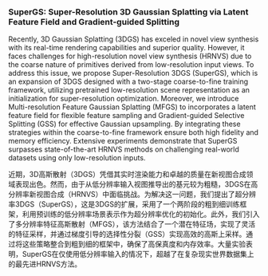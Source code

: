 ### SuperGS: Super-Resolution 3D Gaussian Splatting via Latent Feature Field and Gradient-guided Splitting

Recently, 3D Gaussian Splatting (3DGS) has exceled in novel view synthesis with its real-time rendering capabilities and superior quality. However, it faces challenges for high-resolution novel view synthesis (HRNVS) due to the coarse nature of primitives derived from low-resolution input views. To address this issue, we propose Super-Resolution 3DGS (SuperGS), which is an expansion of 3DGS designed with a two-stage coarse-to-fine training framework, utilizing pretrained low-resolution scene representation as an initialization for super-resolution optimization. Moreover, we introduce Multi-resolution Feature Gaussian Splatting (MFGS) to incorporates a latent feature field for flexible feature sampling and Gradient-guided Selective Splitting (GSS) for effective Gaussian upsampling. By integrating these strategies within the coarse-to-fine framework ensure both high fidelity and memory efficiency. Extensive experiments demonstrate that SuperGS surpasses state-of-the-art HRNVS methods on challenging real-world datasets using only low-resolution inputs.

近期，3D高斯散射（3DGS）凭借其实时渲染能力和卓越的质量在新视图合成领域表现出色。然而，由于从低分辨率输入视图推导出的基元较为粗糙，3DGS在高分辨率新视图合成（HRNVS）中面临挑战。为解决这一问题，我们提出了超分辨率3DGS（SuperGS），这是3DGS的扩展，采用了一个两阶段的粗到细训练框架，利用预训练的低分辨率场景表示作为超分辨率优化的初始化。此外，我们引入了多分辨率特征高斯散射（MFGS），该方法结合了一个潜在特征场，实现了灵活的特征采样，并通过梯度引导的选择性分裂（GSS）实现高效的高斯上采样。通过将这些策略整合到粗到细的框架中，确保了高保真度和内存效率。大量实验表明，SuperGS在仅使用低分辨率输入的情况下，超越了在复杂现实世界数据集上的最先进HRNVS方法。
